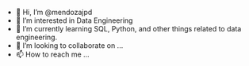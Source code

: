 - 👋 Hi, I’m @mendozajpd
- 👀 I’m interested in Data Engineering
- 🌱 I’m currently learning SQL, Python, and other things related to data engineering.
- 💞️ I’m looking to collaborate on ...
- 📫 How to reach me ...
